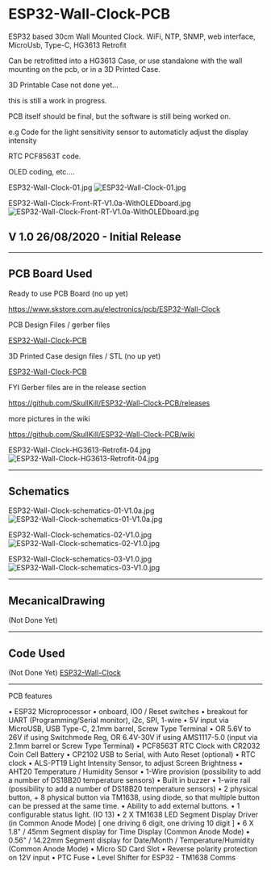 # ESP32-Wall-Clock-PCB
ESP32 based 30cm Wall Mounted Clock. WiFi, NTP, SNMP, web interface, MicroUsb, Type-C, HG3613 Retrofit


Can be retrofitted into a HG3613 Case, or use standalone with the wall mounting on the pcb, or in a 3D Printed Case.

3D Printable Case not done yet...


this is still a work in progress.



PCB itself should be final, but the software is still being worked on. 

e.g Code for the light sensitivity sensor to automaticly adjust the display intensity

RTC PCF8563T code. 

OLED coding, etc....




ESP32-Wall-Clock-01.jpg
![ESP32-Wall-Clock-01.jpg](https://github.com/SkullKill/ESP32-Wall-Clock-PCB/wiki/images/ESP32-Wall-Clock-01.jpg)


ESP32-Wall-Clock-Front-RT-V1.0a-WithOLEDboard.jpg
![ESP32-Wall-Clock-Front-RT-V1.0a-WithOLEDboard.jpg](https://github.com/SkullKill/ESP32-Wall-Clock-PCB/wiki/images/ESP32-Wall-Clock-Front-RT-V1.0a-WithOLEDboard.jpg)



## V 1.0 26/08/2020 - Initial Release

  ------------------------------------------------------------
## PCB Board Used

Ready to use PCB Board (no up yet)

https://www.skstore.com.au/electronics/pcb/ESP32-Wall-Clock


PCB Design Files / gerber files

[ESP32-Wall-Clock-PCB](https://github.com/SkullKill/ESP32-Wall-Clock-PCB)

3D Printed Case design files / STL (no up yet)

[ESP32-Wall-Clock-PCB](https://github.com/SkullKill/ESP32-Wall-Clock-PCB)



FYI Gerber files are in the release section

https://github.com/SkullKill/ESP32-Wall-Clock-PCB/releases


more pictures in the wiki

https://github.com/SkullKill/ESP32-Wall-Clock-PCB/wiki


ESP32-Wall-Clock-HG3613-Retrofit-04.jpg
![ESP32-Wall-Clock-HG3613-Retrofit-04.jpg](https://github.com/SkullKill/ESP32-Wall-Clock-PCB/wiki/images/ESP32-Wall-Clock-HG3613-Retrofit-04.jpg)

  ------------------------------------------------------------
## Schematics

ESP32-Wall-Clock-schematics-01-V1.0a.jpg
![ESP32-Wall-Clock-schematics-01-V1.0a.jpg](https://github.com/SkullKill/ESP32-Wall-Clock-PCB/wiki/images/ESP32-Wall-Clock-schematics-01-V1.0a.jpg)

ESP32-Wall-Clock-schematics-02-V1.0.jpg
![ESP32-Wall-Clock-schematics-02-V1.0.jpg](https://github.com/SkullKill/ESP32-Wall-Clock-PCB/wiki/images/ESP32-Wall-Clock-schematics-02-V1.0.jpg)

ESP32-Wall-Clock-schematics-03-V1.0.jpg
![ESP32-Wall-Clock-schematics-03-V1.0.jpg](https://github.com/SkullKill/ESP32-Wall-Clock-PCB/wiki/images/ESP32-Wall-Clock-schematics-03-V1.0.jpg)

  ------------------------------------------------------------
## MecanicalDrawing

(Not Done Yet)


  ------------------------------------------------------------
## Code Used
(Not Done Yet)
[ESP32-Wall-Clock](https://github.com/SkullKill/ESP32-Wall-Clock)

  ------------------------------------------------------------
  
  
PCB features

• ESP32 Microprocessor
• onboard, IO0 / Reset switches
• breakout for UART (Programming/Serial monitor), i2c, SPI, 1-wire
• 5V input via MicroUSB, USB Type-C, 2.1mm barrel, Screw Type Terminal
• OR 5.6V to 26V if using Switchmode Reg, OR 6.4V-30V if using AMS1117-5.0 (input via 2.1mm barrel or Screw Type Terminal)
• PCF8563T RTC Clock with CR2032 Coin Cell Battery
• CP2102 USB to Serial, with Auto Reset (optional)
• RTC clock
• ALS-PT19 Light Intensity Sensor, to adjust Screen Brightness
• AHT20 Temperature / Humidity Sensor
• 1-Wire provision (possibility to add a number of DS18B20 temperature sensors)
• Built in buzzer
• 1-wire rail (possibility to add a number of DS18B20 temperature sensors)
• 2 physical button, + 8 physical button via TM1638, using diode, so that multiple button can be pressed at the same time.
• Ability to add external buttons.
• 1 configurable status light. (IO 13)
• 2 X TM1638 LED Segment Display Driver (in Common Anode Mode) [ one driving 6 digit, one driving 10 digit ]
• 6 X 1.8" / 45mm Segment display for Time Display (Common Anode Mode)
• 0.56" / 14.22mm Segment display for Date/Month / Temperature/Humidity (Common Anode Mode)
• Micro SD Card Slot
• Reverse polarity protection on 12V input
• PTC Fuse
• Level Shifter for ESP32 - TM1638 Comms
